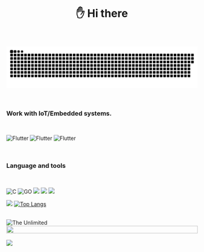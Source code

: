 <h1 align="center">

✋ Hi there 
</h1>

<br />

![github contribution grid snake animation](https://github.com/engaziwayo/snake/blob/output/github-contribution-grid-snake-dark.svg)

<br />

### **Work with IoT/Embedded systems.**
<br />

![Flutter](https://img.shields.io/badge/STM8-ffd200?style=for-the-badge&logo=appveyor)
![Flutter](https://img.shields.io/badge/STM32-2690ff?style=for-the-badge&logo=appveyor&logoColor=violet)
![Flutter](https://img.shields.io/badge/<AT32>-ff0000?style=for-the-badge&logo=appveyor&logoColor=ffd200)

<br />

### **Language and tools**
<br />

![C](https://img.shields.io/badge/C-43ff64d9?style=for-the-badge&logo=C)
![GO](https://img.shields.io/badge/Go-27e1f5?style=for-the-badge&logo=GO&logoColor=violet)
<img src="https://img.shields.io/badge/Visual Studio Code-0078d7?&style=for-the-badge&logo=visual-studio-code&logoColor=white"/>
<img src="https://img.shields.io/badge/Github-000?&style=for-the-badge&logo=github"/>
<img src="https://img.shields.io/badge/CubeIDE-00F?&style=for-the-badge&logo="/>
<br />

![](https://github-profile-summary-cards.vercel.app/api/cards/stats?username=engaziwayo&theme=default)
[![Top Langs](https://github-readme-stats.vercel.app/api/top-langs/?username=engaziwayo&langs_count=8)](https://github.com/anuraghazra/github-readme-stats)

<br />


<img src="https://github.com/engaziwayo/engaziwayo/blob/main/assets/bobs-burger-tina-belcher.gif" alt="The Unlimited" width="400" align="center"/>

<br />
<!--📏LINE-->
<img src="https://i.imgur.com/dBaSKWF.gif" height="20" width="100%">

![](https://komarev.com/ghpvc/?username=engaziwayo)

